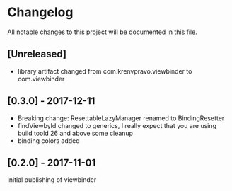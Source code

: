 ﻿# Changelog
All notable changes to this project will be documented in this file.

## [Unreleased]
- library artifact changed from com.krenvpravo.viewbinder to com.viewbinder


## [0.3.0] - 2017-12-11
- Breaking change: ResettableLazyManager renamed to BindingResetter
- findViewbyId changed to generics, I really expect that you are using build toold 26 and above
some cleanup
- binding colors added

## [0.2.0] - 2017-11-01
Initial publishing of viewbinder

